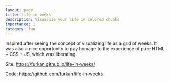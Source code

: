 ```yaml
---
layout: page
title: life-in-weeks
description: Visualize your life in colored chunks
importance: 1
category: fun
---
```


Inspired after seeing the concept of visualizing life as a grid of weeks. It was also a nice opportunity to pay homage to the experience of pure HTML + CSS + JS, which was liberating.

Site: https://furkan.github.io/life-in-weeks/

Code: https://github.com/furkan/life-in-weeks
